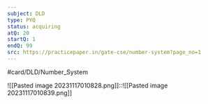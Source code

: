 ```yaml
---
subject: DLD
type: PYQ
status: acquiring
atQ: 20
startQ: 1
endQ: 99
src: https://practicepaper.in/gate-cse/number-system?page_no=1
---
```

#card/DLD/Number_System

![[Pasted image 20231117010828.png]]::![[Pasted image 20231117010839.png]] <!--SR:!2023-12-04,2,150-->